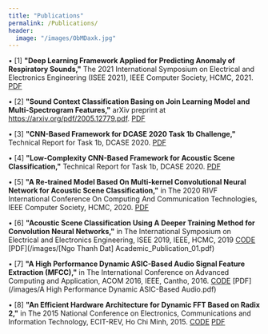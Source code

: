 ```yaml
---
title: "Publications"
permalink: /Publications/
header:
  image: "/images/ObMDaxk.jpg"
---
```


•	[1]
**"Deep Learning Framework Applied for Predicting Anomaly of Respiratory Sounds,"** The 2021 International Symposium on Electrical and Electronics Engineering (ISEE 2021), IEEE Computer Society, HCMC, 2021. [PDF](/images/A-Re-trained-Model-Based-On-Multi-kernel-Convolutional-Neural-Network-for-Acoustic-Scene-Classification.pdf)

•	[2]
**"Sound Context Classification Basing on Join Learning Model and Multi-Spectrogram Features,"** arXiv preprint at https://arxiv.org/pdf/2005.12779.pdf. [PDF](/images/2005.12779.pdf)

•	[3]
**"CNN-Based Framework for DCASE 2020 Task 1b Challenge,"** Technical Report for Task 1b, DCASE 2020. [PDF](/images/Dat-HCMUni-task1b.technical-report.pdf)

•	[4]
**"Low-Complexity CNN-Based Framework for Acoustic Scene Classification,"** Technical Report for Task 1b, DCASE 2020. [PDF](/images/LamPham-Kent-task1b.technical-report.pdf)

•	[5]
**"A Re-trained Model Based On Multi-kernel Convolutional Neural Network for Acoustic Scene Classification,"** in The 2020 RIVF International Conference On Computing And Communication Technologies, IEEE Computer Society, HCMC, 2020. [PDF](/images/A-Re-trained-Model-Based-On-Multi-kernel-Convolutional-Neural-Network-for-Acoustic-Scene-Classification.pdf)

•	[6]
 **"Acoustic Scene Classification Using A Deeper Training Method for Convolution Neural Networks,"** in The International Symposium on Electrical and Electronics Engineering, ISEE 2019, IEEE, HCMC, 2019 [CODE](https://github.com/dattngo/Acoustic-Scene-Classification-Using-A-Deeper-Training-Method-for-Convolution-Neural-Networks.git) [PDF](/images/[Ngo Thanh Dat] Academic_Publication_01.pdf)

•	[7]
 **"A High Performance Dynamic ASIC-Based Audio Signal Feature Extraction (MFCC),"** in The International Conference on Advanced Computing and Application,  ACOM 2016, IEEE, Cantho, 2016.
[CODE](https://github.com/dattngo/Dynamic-MFCC-Architecture.git)  [PDF](/images/A High Performance Dynamic ASIC-Based Audio.pdf)

•	[8]
**"An Efficient Hardware Architecture for Dynamic FFT Based on Radix 2,"** in The 2015 National Conference on Electronics, Communications and Information Technology, ECIT-REV, Ho Chi Minh, 2015.
[CODE](https://github.com/dattngo/Dynamic-FFT-Algorithm.git)  [PDF](/images/FFT_paper_V1.pdf)
